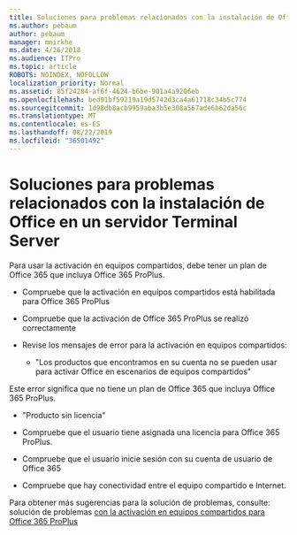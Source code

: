 ```yaml
---
title: Soluciones para problemas relacionados con la instalación de Office en un servidor Terminal Server
ms.author: pebaum
author: pebaum
manager: mnirkhe
ms.date: 4/26/2018
ms.audience: ITPro
ms.topic: article
ROBOTS: NOINDEX, NOFOLLOW
localization_priority: Normal
ms.assetid: 85f24284-af6f-4624-b6be-901a4a9206eb
ms.openlocfilehash: bed91bf59219a19d5742d3ca4a61718c34b5c774
ms.sourcegitcommit: 1d98db8acb9959aba3b5e308a567ade6b62da56c
ms.translationtype: MT
ms.contentlocale: es-ES
ms.lasthandoff: 08/22/2019
ms.locfileid: "36501492"
---
```

# <a name="solutions-for-issues-around-installing-office-on-a-terminal-server"></a>Soluciones para problemas relacionados con la instalación de Office en un servidor Terminal Server

Para usar la activación en equipos compartidos, debe tener un plan de Office 365 que incluya Office 365 ProPlus.
  
- Compruebe que la activación en equipos compartidos está habilitada para Office 365 ProPlus
    
- Compruebe que la activación de Office 365 ProPlus se realizó correctamente
    
- Revise los mensajes de error para la activación en equipos compartidos:
    
  - "Los productos que encontramos en su cuenta no se pueden usar para activar Office en escenarios de equipos compartidos"
  
Este error significa que no tiene un plan de Office 365 que incluya Office 365 ProPlus.
    
  - "Producto sin licencia"
    
  - Compruebe que el usuario tiene asignada una licencia para Office 365 ProPlus.
    
  - Compruebe que el usuario inicie sesión con su cuenta de usuario de Office 365
    
  - Compruebe que hay conectividad entre el equipo compartido e Internet.
    
Para obtener más sugerencias para la solución de problemas, consulte: solución de problemas [con la activación en equipos compartidos para Office 365 ProPlus](https://docs.microsoft.com/DeployOffice/troubleshoot-issues-with-shared-computer-activation-for-office-365-proplus)
  

